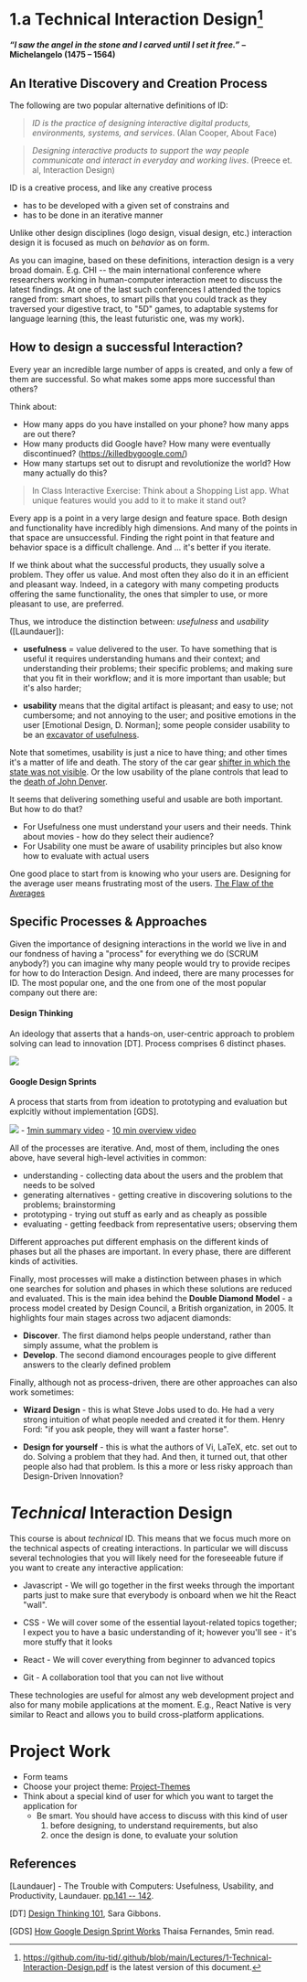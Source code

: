 
# 1.a Technical Interaction Design[^online]
[^online]: https://github.com/itu-tid/.github/blob/main/Lectures/1-Technical-Interaction-Design.pdf is the latest version of this document. 


_**“I saw the angel in the stone and I carved until I set it free.”**_ **– Michelangelo (1475 – 1564)**

## An Iterative Discovery and Creation  Process

The following are two popular alternative definitions of ID:

> *ID is the practice of designing interactive digital products, environments, systems, and services*. (Alan Cooper, About Face)

> *Designing interactive products to support the way people communicate and interact in everyday and working lives*. (Preece et. al, Interaction Design)

ID is a creative process, and like any creative process
- has to be developed with a given set of constrains and 
- has to be done in an iterative manner

Unlike other design disciplines (logo design, visual design, etc.) interaction design it is focused as much on *behavior* as on form.

As you can imagine, based on these definitions, interaction design is a very broad domain. E.g. CHI -- the main international conference where researchers working in human-computer interaction meet to discuss the latest findings. At one of the last such conferences I attended the topics ranged from: smart shoes, to smart pills that you could track as they traversed your digestive tract, to "5D" games, to adaptable systems for language learning (this, the least futuristic one, was my work). 

## How to design a successful Interaction?
Every year an incredible large number of apps is created, and only a few of them are successful. So what makes some apps more successful than others? 

Think about:
 - How many apps do you have installed on your phone? how many apps are out there?
 - How many products did Google have? How many were eventually discontinued? (https://killedbygoogle.com/)
 - How many startups set out to disrupt and revolutionize the world? How many actually do this? 

> In Class Interactive Exercise: Think about a Shopping List app. What unique features would you add to it to make it stand out? 

Every app is a point in a very large design and feature space. Both design and functionality have incredibly high dimensions. And many of the points in that space are unsuccessful. Finding the right point in that feature and behavior space is a difficult challenge. And ... it's better if you iterate. 

If we think about what the successful products, they usually solve a problem. They offer us value. And most often they also do it in an efficient and pleasant way. Indeed, in a category with many competing products offering the same functionality, the ones that simpler to use, or more pleasant to use, are preferred. 

Thus, we introduce the distinction between: *usefulness* and *usability* ([Laundauer]): 

* **usefulness** = value delivered to the user. To have something that is useful it requires understanding humans and their context; and understanding their problems; their specific problems; and making sure that you fit in their workflow; and it is more important than usable; but it's also harder; 

* **usability** means that the digital artifact is pleasant; and easy to use; not cumbersome; and not annoying to the user; and positive emotions in the user [Emotional Design, D. Norman]; some people consider usability to be an [excavator of usefulness](https://bitzesty.com/2014/05/15/usability-and-usefulness-in-ux-web-design/).

Note that sometimes, usability is just a nice to have thing; and other times it's a matter of life and death. The story of the car gear [shifter in which the state was not visible](https://uxdesign.cc/the-usability-issue-that-caused-1-death-and-38-injuries-97911dfa5c7f). Or the low usability of the plane controls that lead to the [death of John Denver](https://www.ntsb.gov/news/press-releases/Pages/NTSB_Determines_John_Denvers_Crash_Caused_by_Poor_Placement_of_Fuel_Selector_Handle_Diverting_His_Attention_During_Flight.aspx).  


It seems that delivering something useful and usable are both important. But how to do that? 

- For Usefulness one must understand your users and their needs. Think about movies - how do they select their audience?
- For Usability one must be aware of usability principles but also know how to evaluate with actual users 

One good place to start from is knowing who your users are. Designing for the average user means frustrating most of the users. [The Flaw of the Averages](https://www.thestar.com/news/insight/2016/01/16/when-us-air-force-discovered-the-flaw-of-averages.html)


## Specific Processes & Approaches

Given the importance of designing interactions in the world we live in and our fondness of having a "process" for everything we do (SCRUM anybody?) you can imagine why many people would try to provide recipes for how to do Interaction Design. And indeed, there are many processes for ID. The most popular one, and the one from one of the most popular company out there are: 
 
#### **Design Thinking** 
An ideology that asserts that a hands-on, user-centric approach to problem solving can lead to innovation [DT]. Process comprises 6 distinct phases. 

![](images/design-thinking.png)

#### **Google Design Sprints** 
A process that starts from from ideation to prototyping and evaluation but explcitly without implementation [GDS]. 

![](images/steps-of-gds.png)
	 - [1min summary video](https://www.youtube.com/watch?v=QwJwemOX37w)
	 - [10 min overview video](https://www.youtube.com/watch?v=WWEJCLkf1D4)

All of the processes are iterative. And, most of them, including the ones above, have several high-level activities in common: 

 - understanding - collecting data about the users and the problem that needs to be solved
 - generating alternatives - getting creative in discovering solutions to the problems; brainstorming
 - prototyping - trying out stuff as early and as cheaply as possible
 - evaluating - getting feedback from representative users; observing them

Different approaches put different emphasis on the different kinds of phases but all the phases are important. In every phase, there are different kinds of activities. 

Finally, most processes will make a distinction between phases in which one searches for solution and phases in which these solutions are reduced and evaluated. This is the main idea behind the  **Double Diamond Model** - a process model created by Design Council, a British organization, in 2005. It highlights four main stages across two adjacent diamonds:
- **Discover**. The first diamond helps people understand, rather than simply assume, what the problem is
- **Develop**. The second diamond encourages people to give different answers to the clearly defined problem


Finally, although not as process-driven, there are other approaches can also work sometimes: 

 - **Wizard Design** - this is what Steve Jobs used to do. He had a very strong intuition of what people needed and created it for them. Henry Ford: "if you ask people, they will want a faster horse".
 
- **Design for yourself** - this is what the authors of Vi, LaTeX, etc. set out to do. Solving a problem that they had. And then, it turned out, that other people also had that problem. Is this a more or less risky approach than Design-Driven Innovation? 


# *Technical* Interaction Design

This course is about *technical* ID. This means that we focus much more on the technical aspects of creating interactions. In particular we will discuss several technologies that you will likely need for the foreseeable future if you want to create any interactive application: 

- Javascript - We will go together in the first weeks through the important parts just to make sure that everybody is onboard when we hit the React "wall". 

- CSS - We will cover some of the essential layout-related topics together; I expect you to have a basic understanding of it; however you'll see - it's more stuffy that it looks

- React - We will cover everything from beginner to advanced topics

- Git - A collaboration tool that you can not live without 

These technologies are useful for almost any web development project and also for many mobile applications at the moment. E.g., React Native is very similar to React and allows you to build cross-platform applications.


# Project Work

- Form teams 
- Choose your project theme:  [Project-Themes](Project-Themes.md)
- Think about a special kind of user for which you want to target the application for
	- Be smart. You should have access to discuss with this kind of user 
		1. before designing, to understand requirements, but also 
		2) once the design is done, to evaluate your solution


## References

[Laundauer] - The Trouble with Computers: Usefulness, Usability, and Productivity, Laundauer. [pp.141 -- 142](https://www.ics.uci.edu/~redmiles/ics227-SQ04/papers/Lan95.pdf). 

[DT] [Design Thinking 101](https://www.nngroup.com/articles/design-thinking/), Sara Gibbons. 

[GDS] [How Google Design Sprint Works](https://agilemarketing.net/google-design-sprints/) Thaisa Fernandes, 5min read.



